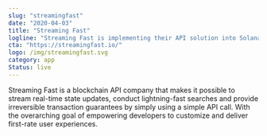 ```yaml
---
slug: "streamingfast"
date: "2020-04-03"
title: "Streaming Fast"
logline: "Streaming Fast is implementing their API solution into Solana to allow developers to build and maintain performant applications with ease on top of the protocol."
cta: "https://streamingfast.io/"
logo: /img/streamingfast.svg
category: app
Status: live
---
```


Streaming Fast is a blockchain API company that makes it possible to stream real-time state updates, conduct lightning-fast searches and provide irreversible transaction guarantees by simply using a simple API call. With the overarching goal of empowering developers to customize and deliver first-rate user experiences.
